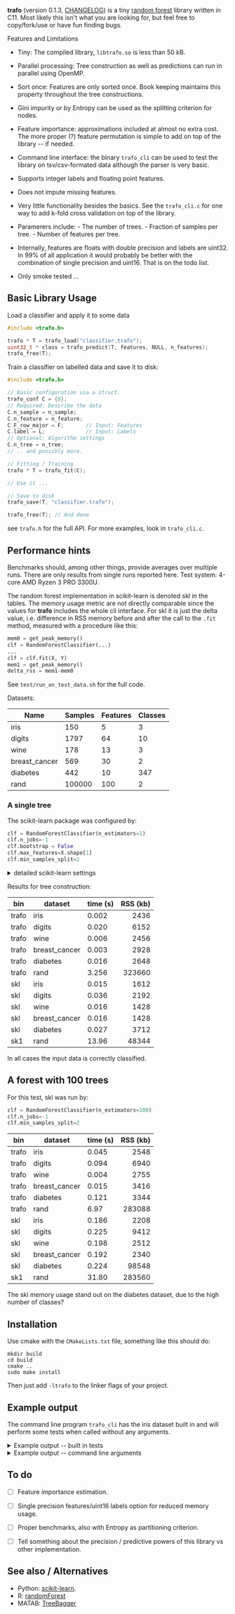 **trafo** (version 0.1.3, [CHANGELOG](CHANGELOG.md)) is a tiny [random
forest](https://en.wikipedia.org/wiki/Random_forest) library written
in C11. Most likely this isn't what you are looking for, but feel free to
copy/fork/use or have fun finding bugs.

Features and Limitations

- Tiny: The compiled library, `libtrafo.so` is less than 50 kB.

- Parallel processing: Tree construction as well as predictions can
  run in parallel using OpenMP.

- Sort once: Features are only sorted once. Book keeping maintains this property
 throughout the tree constructions.

- Gini impurity or by Entropy can be used as the splitting criterion for nodes.

- Feature importance: approximations included at almost no extra
  cost. The more proper (?) feature permutation is simple to add on
  top of the library -- if needed.

- Command line interface: the binary `trafo_cli` can be used to test the
  library on tsv/csv-formated data although the parser is very basic.

- Supports integer labels and floating point features.

- Does not impute missing features.

- Very little functionality besides the basics. See the `trafo_cli.c`
  for one way to add k-fold cross validation on top of the library.

- Paramerers include: - The number of trees. - Fraction of samples per
  tree. - Number of features per tree.

- Internally, features are floats with double precision and labels are
  uint32. In 99% of all application it would probably be better with
  the combination of single precision and uint16. That is on the todo list.

- Only smoke tested ...

## Basic Library Usage

Load a classifier and apply it to some data

``` C
#include <trafo.h>

trafo * T = trafo_load("classifier.trafo");
uint32_t * class = trafo_predict(T, features, NULL, n_features);
trafo_free(T);
```


Train a classifier on labelled data and save it to disk:

``` C
#include <trafo.h>

// Basic configuration via a struct.
trafo_conf C = {0};
// Required: Describe the data
C.n_sample = n_sample;
C.n_feature = n_feature;
C.F_row_major = F;       // Input: Features
C.label = L;             // Input: Labels
// Optional: Algorithm settings
C.n_tree = n_tree;
// .. and possibly more.

// Fitting / Training
trafo * T = trafo_fit(C);

// Use it ...

// Save to disk
trafo_save(T, "classifier.trafo");

trafo_free(T); // And done
```

see `trafo.h` for the full API. For more examples, look in `trafo_cli.c`.

## Performance hints

Benchmarks should, among other things, provide averages over multiple
runs. There are only results from single runs reported here. Test
system: 4-core AMD Ryzen 3 PRO 3300U.

The random forest implementation in scikit-learn is denoted skl in the
tables. The memory usage metric are not directly comparable since the
values for **trafo** includes the whole cli interface.  For skl it is
just the delta value, i.e. difference in RSS memory before and after
the call to the `.fit` method, measured with a procedure like this:

``` python
mem0 = get_peak_memory()
clf = RandomForestClassifier(...)
...
clf = clf.fit(X, Y)
mem1 = get_peak_memory()
delta_rss = mem1-mem0
```
See `test/run_on_test_data.sh` for the full code.

Datasets:

| Name          | Samples | Features | Classes |
|---------------|---------|----------|---------|
| iris          | 150     | 5        | 3       |
| digits        | 1797    | 64       | 10      |
| wine          | 178     | 13       | 3       |
| breast_cancer | 569     | 30       | 2       |
| diabetes      | 442     | 10       | 347     |
| rand          | 100000  | 100      | 2       |


### A single tree

The scikit-learn package was configured by:

``` python
clf = RandomForestClassifier(n_estimators=1)
clf.n_jobs=-1
clf.bootstrap = False
clf.max_features=X.shape[1]
clf.min_samples_split=2
```

<details>
<summary>detailed scikit-learn settings</summary>

``` Python
{
    'bootstrap': False,
    'ccp_alpha': 0.0,
    'class_weight': None,
    'criterion': 'gini',
    'max_depth': None,
    'max_features': 10,
    'max_leaf_nodes': None,
    'max_samples': None,
    'min_impurity_decrease': 0.0,
    'min_samples_leaf': 1,
    'min_samples_split': 2,
    'min_weight_fraction_leaf': 0.0,
    'monotonic_cst': None,
    'n_estimators': 1,
    'n_jobs': -1,
    'oob_score': False,
    'random_state': None,
    'verbose': 0,
    'warm_start': False
    }
```

</details>

Results for tree construction:

| bin   | dataset       | time (s) | RSS (kb) |
|-------|---------------|----------|---------:|
| trafo | iris          | 0.002    |     2436 |
| trafo | digits        | 0.020    |     6152 |
| trafo | wine          | 0.006    |     2456 |
| trafo | breast_cancer | 0.003    |     2928 |
| trafo | diabetes      | 0.016    |     2648 |
| trafo | rand          | 3.256    |   323660 |
| skl   | iris          | 0.015    |     1612 |
| skl   | digits        | 0.036    |     2192 |
| skl   | wine          | 0.016    |     1428 |
| skl   | breast_cancer | 0.016    |     1428 |
| skl   | diabetes      | 0.027    |     3712 |
| sk1   | rand          | 13.96    |    48344 |

In all cases the input data is correctly classified.

## A forest with 100 trees

For this test, skl was run by:

``` python
clf = RandomForestClassifier(n_estimators=100)
clf.n_jobs=-1
clf.min_samples_split=2
```

| bin   | dataset       | time (s) | RSS (kb) |
|-------|---------------|----------|---------:|
| trafo | iris          | 0.045    |     2548 |
| trafo | digits        | 0.094    |     6940 |
| trafo | wine          | 0.004    |     2755 |
| trafo | breast_cancer | 0.015    |     3416 |
| trafo | diabetes      | 0.121    |     3344 |
| trafo | rand          | 6.97     |   283088 |
| skl   | iris          | 0.186    |     2208 |
| skl   | digits        | 0.225    |     9412 |
| skl   | wine          | 0.198    |     2512 |
| skl   | breast_cancer | 0.192    |     2340 |
| skl   | diabetes      | 0.224    |    98548 |
| sk1   | rand          | 31.80    |   283560 |

The skl memory usage stand out on the diabetes dataset, due to the high
number of classes?

## Installation

Use cmake with the `CMakeLists.txt` file, something like this should
do:

``` shell
mkdir build
cd build
cmake ..
sudo make install
```

Then just add `-ltrafo` to the linker flags of your project.

## Example output

The command line program `trafo_cli` has the iris dataset built in and
will perform some tests when called without any arguments.


<details> <summary>Example output -- built in tests</summary>

``` shell
$ trafo_cli --version
trafo_cli version 0.1.3
$ trafo_cli
╭──────────────────────────────────────────────────────────────────────────────╮
│                    IRIS -- single tree -- Gini Impurity                      │
╰──────────────────────────────────────────────────────────────────────────────╯

Features provided in column major format
Label array provided
Number of features: 4
Number of samples: 150
Number of trees: 1
Fraction of samples per tree: 1.00
Features per tree: 4
min_samples_leaf: 1
Largest label id: 2
Splitting criterion: Gini Impurity
Classifying using 1 tables/trees
Prediction took 0.000217 s
100.00 % correctly classified (150 / 150)
Feature importance*:
#  0 : 3.8 %
#  1 : 3.1 %
#  2 : 9.0 %
#  3 : 84.1 %

-> Saving to disk, reading from disk and comparing
150 / 150 predictions are equal
╭──────────────────────────────────────────────────────────────────────────────╮
│                       IRIS -- single tree -- Entropy                         │
╰──────────────────────────────────────────────────────────────────────────────╯

Features provided in column major format
Label array provided
Number of features: 4
Number of samples: 150
Number of trees: 1
Fraction of samples per tree: 1.00
Features per tree: 4
min_samples_leaf: 1
Largest label id: 2
Splitting criterion: Entropy
Classifying using 1 tables/trees
Prediction took 0.003085 s
100.00 % correctly classified (150 / 150)
Feature importance*:
#  0 : 13.6 %
#  1 : 13.1 %
#  2 : 18.2 %
#  3 : 55.0 %

-> Saving to disk, reading from disk and comparing
150 / 150 predictions are equal
VmPeak: 454620 (kb) VmHWM: 1276 (kb)
╭──────────────────────────────────────────────────────────────────────────────╮
│                      IRIS -- Forest -- Gini Impurity                         │
╰──────────────────────────────────────────────────────────────────────────────╯

Features provided in column major format
Label array provided
Number of features: 4
Number of samples: 150
Number of trees: 20
Fraction of samples per tree: 0.63
Features per tree: 2
min_samples_leaf: 1
Largest label id: 2
Splitting criterion: Gini Impurity
Classifying using 20 tables/trees
Prediction took 0.000086 s
99.33 % correctly classified (149 / 150)
Feature importance*:
#  0 : 5.0 %
#  1 : 21.1 %
#  2 : 38.2 %
#  3 : 35.8 %

-> Saving to disk, reading from disk and comparing
150 / 150 predictions are equal
╭──────────────────────────────────────────────────────────────────────────────╮
│                         IRIS -- Forest -- Entropy                            │
╰──────────────────────────────────────────────────────────────────────────────╯

Features provided in column major format
Label array provided
Number of features: 4
Number of samples: 150
Number of trees: 20
Fraction of samples per tree: 0.63
Features per tree: 2
min_samples_leaf: 1
Largest label id: 2
Splitting criterion: Gini Impurity
Classifying using 20 tables/trees
Prediction took 0.000082 s
98.00 % correctly classified (147 / 150)
Feature importance*:
#  0 : 4.0 %
#  1 : 13.9 %
#  2 : 47.8 %
#  3 : 34.2 %

-> Saving to disk, reading from disk and comparing
150 / 150 predictions are equal
VmPeak: 716764 (kb) VmHWM: 1276 (kb)
```
</details>

<details> <summary>Example output -- command line arguments</summary>

``` shell
$ trafo_cli --help
Usage:
--train file.tsv
	table to train on
--cout file.trf
	Write the classifier to disk
--ntree n
	number of trees in the forest
--predict file.tsv
	table of point to classify
--model file.trf
	classifer to use
--classcol name
	specify the name of the column that contain the class/label
--tree_samples n
	Fraction of samples per tree (to override default)
--tree_features n
	Number of features per tree
--min_leaf_size
	How small a node be before it is automatically turned into a leaf
--verbose n
	Set verbosity level
--entropy
	Split on entropy instead of Gini impurity
--xfold n
	Perform n-fold cross validataion

Example: 10-fold cross validation
$ trafo --xfold 10 --train file.csv
```

</details>

## To do
- [ ] Feature importance estimation.

- [ ] Single precision features/uint16 labels option for reduced
      memory usage.

- [ ] Proper benchmarks, also with Entropy as partitioning criterion.

- [ ] Tell something about the precision / predictive powers of this
      library vs other implementation.

## See also / Alternatives

- Python:
  [scikit-learn](https://scikit-learn.org/1.5/modules/generated/sklearn.ensemble.RandomForestClassifier.html).
- R: [randomForest](https://cran.r-project.org/web/packages/randomForest/index.html)
- MATAB: [TreeBagger](https://www.mathworks.com/help/stats/treebagger.html)
